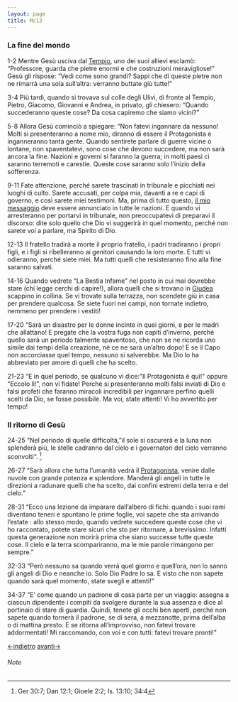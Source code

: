 ```yaml
---
layout: page
title: Mc13
---
```


### La fine del mondo
1-2 Mentre Gesù usciva dal
[Tempio](../master/mappa.txt "il Tempio di Gerusalemme; mappa: Tempio"),
uno dei suoi allievi esclamò: “Professore, guarda che pietre enormi e
che costruzioni meravigliose!” Gesù gli rispose: “Vedi come sono grandi?
Sappi che di queste pietre non ne rimarrà una sola sull’altra: verranno
buttate giù tutte!”

3-4 Più tardi, quando si trovava sul colle degli Ulivi, di fronte al
Tempio, Pietro, Giacomo, Giovanni e Andrea, in privato, gli chiesero:
“Quando succederanno queste cose? Da cosa capiremo che siamo vicini?”

5-8 Allora Gesù cominciò a spiegare: “Non fatevi ingannare da nessuno!
Molti si presenteranno a nome mio, diranno di essere il Protagonista e
inganneranno tanta gente. Quando sentirete parlare di guerre vicine o
lontane, non spaventatevi, sono cose che devono succedere, ma non sarà
ancora la fine. Nazioni e governi si faranno la guerra; in molti paesi
ci saranno terremoti e carestie. Queste cose saranno solo l’inizio della
sofferenza.

9-11 Fate attenzione, perché sarete trascinati in tribunale e picchiati
nei luoghi di culto. Sarete accusati, per colpa mia, davanti a re e capi
di governo, e così sarete miei testimoni. Ma, prima di tutto questo, [il mio
messaggio](../master/glossario.txt "glossario: vangelo") deve essere
annunciato in tutte le nazioni. E quando vi arresteranno per portarvi in tribunale, non preoccupatevi di
preparavi il discorso: dite solo quello che Dio vi suggerirà in quel
momento, perché non sarete voi a parlare, ma Spirito di Dio.

12-13 Il fratello tradirà a morte il proprio fratello, i padri
tradiranno i propri figli, e i figli si ribelleranno ai genitori
causando la loro morte. E tutti vi odieranno, perché siete miei. Ma
tutti quelli che resisteranno fino alla fine saranno salvati.

14-16 Quando vedrete “La Bestia Infame” nel posto in cui mai dovrebbe
stare (chi legge cerchi di capire!), allora quelli che si trovano in
[Giudea](../master/mappa.txt "mappa: Giudea") scappino in collina. Se vi
trovate sulla terrazza, non scendete giù in casa per prendere qualcosa.
Se siete fuori nei campi, non tornate indietro, nemmeno per prendere i
vestiti!

17-20 “Sarà un disastro per le donne incinte in quei giorni, e per le
madri che allattano! E pregate che la vostra fuga non capiti d’inverno,
perché quello sarà un periodo talmente spaventoso, che non se ne ricorda
uno simile dai tempi della creazione, né ce ne sarà un’altro dopo! E se
il Capo non accorciasse quel tempo, nessuno si salverebbe. Ma Dio lo ha
abbreviato per amore di quelli che ha scelto.

21-23 “E in quel periodo, se qualcuno vi dice:”Il Protagonista è qui!"
oppure “Eccolo lì!”, non vi fidate! Perché si presenteranno molti falsi
inviati di Dio e falsi profeti che faranno miracoli incredibili per
ingannare perfino quelli scelti da Dio, se fosse possibile. Ma voi,
state attenti! Vi ho avvertito per tempo!

### Il ritorno di Gesù
24-25 “Nel periodo di quelle difficoltà,”il sole si oscurerà e la luna
non splenderà più, le stelle cadranno dal cielo e i governatori del
cielo verranno sconvolti“. [^19]

26-27 “Sarà allora che tutta l’umanità vedrà il
[Protagonista](../master/glossario.txt "glossario: Messia"), venire
dalle nuvole con grande potenza e splendore. Manderà gli angeli in tutte
le direzioni a radunare quelli che ha scelto, dai confini estremi della
terra e del cielo.”

28-31 “Ecco una lezione da imparare dall’albero di fichi: quando i suoi
rami diventano teneri e spuntano le prime foglie, voi sapete che sta
arrivando l’estate : allo stesso modo, quando vedrete succedere queste
cose che vi ho raccontato, potete stare sicuri che sto per ritornare, a
brevissimo. Infatti questa generazione non morirà prima che siano
successe tutte queste cose. Il cielo e la terra scompariranno, ma le mie
parole rimangono per sempre.”

32-33 “Però nessuno sa quando verrà quel giorno e quell’ora, non lo
sanno gli angeli di Dio e neanche io. Solo Dio Padre lo sa. E visto che
non sapete quando sarà quel momento, state svegli e attenti!”

34-37 “E’ come quando un padrone di casa parte per un viaggio: assegna a
ciascun dipendente i compiti da svolgere durante la sua assenza e dice
al portinaio di stare di guardia. Quindi, tenete gli occhi ben aperti,
perché non sapete quando tornerà il padrone, se di sera, a mezzanotte,
prima dell’alba o di mattina presto. E se ritorna all’improvviso, non
fatevi trovare addormentati! Mi raccomando, con voi e con tutti: fatevi
trovare pronti!”

[<-indietro](Mc12.html) [avanti->](Mc14.html)

###### Note
[^19]: Ger 30:7; Dan 12:1; Gioele 2:2; Is. 13:10; 34:4

